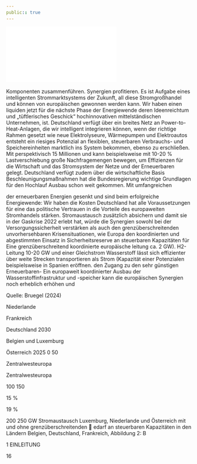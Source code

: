 ```yaml
---
public:: true
---
```

![./pages/page18.pdf](../assets/./pages/page18.pdf)




Komponenten zusammenführen.
Synergien profitieren. Es ist Aufgabe eines intelligenten Strommarktsystems der Zukunft, all diese
Stromgroßhandel und können von europäischen
gewonnen werden kann. Wir haben einen liquiden
jetzt für die nächste Phase der Energiewende
deren Ideenreichtum und „tüftlerisches Geschick“
hochinnovativen mittelständischen Unternehmen,
ist. Deutschland verfügt über ein breites Netz an
Power-to-Heat-Anlagen, die wir intelligent integrieren können, wenn der richtige Rahmen gesetzt
wie neue Elektrolyseure, Wärmepumpen und
Elektroautos entsteht ein riesiges Potenzial an flexiblen, steuerbaren Verbrauchs- und Speichereinheiten marktlich ins System bekommen, ebenso
zu erschließen. Mit perspektivisch 15 Millionen
und kann beispielsweise mit 10-20 % Lastverschiebung große Nachfragemengen bewegen, um Effizienzen für die Wirtschaft und das Stromsystem
der Netze und der Erneuerbaren gelegt. Deutschland verfügt zudem über die wirtschaftliche Basis
Beschleunigungsmaßnahmen hat die Bundesregierung wichtige Grundlagen für den Hochlauf
Ausbau schon weit gekommen. Mit umfangreichen

der erneuerbaren Energien gesenkt und sind beim
erfolgreiche Energiewende: Wir haben die Kosten
Deutschland hat alle Voraussetzungen für eine
das politische Vertrauen in die Vorteile des europaweiten Stromhandels stärken.
Stromaustausch zusätzlich absichern und damit
sie in der Gaskrise 2022 erlebt hat, würde die Synergien sowohl bei der Versorgungssicherheit verstärken als auch den grenzüberschreitenden
unvorhersehbaren Krisensituationen, wie Europa
den koordinierten und abgestimmten Einsatz in
Sicherheitsreserve an steuerbaren Kapazitäten für
Eine grenzüberschreitend koordinierte europäische
leitung ca. 2 GW).
H2-Leitung 10-20 GW und einer Gleichstrom­
Wasserstoff lässt sich effizienter über weite Strecken transportieren als Strom (Kapazität einer
Potenzialen beispielsweise in Spanien eröffnen.
den Zugang zu den sehr günstigen Erneuerbaren-­
Ein europaweit koordinierter Ausbau der Wasserstoffinfrastruktur und -speicher kann die europäischen Synergien noch erheblich erhöhen und

Quelle: Bruegel (2024)

Niederlande

Frankreich

Deutschland
2030

Belgien und Luxemburg

Österreich
2025
0
50

Zentralwesteuropa

Zentralwesteuropa

100
150

15 %

19 %

200
250
GW
Stromaustausch
Luxemburg, Niederlande und Österreich mit und ohne grenzüberschreitenden
 edarf an steuerbaren Kapazitäten in den Ländern Belgien, Deutschland, Frankreich,
Abbildung 2: B

1 EINLEITUNG

16
